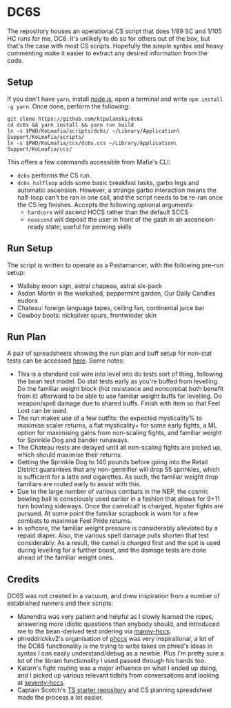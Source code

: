 # DC6S

The repository houses an operational CS script that does 1/89 SC and 1/105 HC runs for me, DC6. It's unlikely to do so for others out of the box, but that's the case with most CS scripts. Hopefully the simple syntax and heavy commenting make it easier to extract any desired information from the code.

## Setup

If you don't have `yarn`, install [node.js](https://nodejs.org/en/), open a terminal and write `npm install -g yarn`. Once done, perform the following:

```
git clone https://github.com/ktpolanski/dc6s
cd dc6s && yarn install && yarn run build
ln -s $PWD/KoLmafia/scripts/dc6s/ ~/Library/Application\ Support/KoLmafia/scripts/
ln -s $PWD/KoLmafia/ccs/dc6s.ccs ~/Library/Application\ Support/KoLmafia/ccs/
```

This offers a few commands accessible from Mafia's CLI:

-   `dc6s` performs the CS run.
-   `dc6s_halfloop` adds some basic breakfast tasks, garbo legs and automatic ascension. However, a strange garbo interaction means the half-loop can't be ran in one call, and the script needs to be re-ran once the CS leg finishes. Accepts the following optional arguments:
    -   `hardcore` will ascend HCCS rather than the default SCCS
    -   `noascend` will deposit the user in front of the gash in an ascension-ready state; useful for perming skills

## Run Setup

The script is written to operate as a Pastamancer, with the following pre-run setup:

-   Wallaby moon sign, astral chapeau, astral six-pack
-   Asdon Martin in the workshed, peppermint garden, Our Daily Candles eudora
-   Chateau: foreign language tapes, ceiling fan, continental juice bar
-   Cowboy boots: nicksilver spurs, frontwinder skin

## Run Plan

A pair of spreadsheets showing the run plan and buff setup for non-stat tests can be accessed [here](https://docs.google.com/spreadsheets/d/1uJ1DOd12r0VuOmfv0_FZXPMmtZ0Ln2FJUenFkhsFRHk/edit#gid=1299653939). Some notes:

-   This is a standard coil wire into level into do tests sort of thing, following the bean test model. Do stat tests early as you're buffed from levelling. Do the familiar weight block (hot resistance and noncombat both benefit from it) afterward to be able to use familiar weight buffs for levelling. Do weapon/spell damage due to shared buffs. Finish with item so that Feel Lost can be used.
-   The run makes use of a few outfits: the expected mysticality% to maximise scaler returns, a flat mysticality+ for some early fights, a ML option for maximising gains from non-scaling fights, and familiar weight for Sprinkle Dog and bander runaways.
-   The Chateau rests are delayed until all non-scaling fights are picked up, which should maximise their returns.
-   Getting the Sprinkle Dog to 140 pounds before going into the Retail District guarantees that any non-gentrifier will drop 55 sprinkles, which is sufficient for a latte and cigarettes. As such, the familiar weight drop familiars are routed early to assist with this.
-   Due to the large number of various combats in the NEP, the cosmic bowling ball is consciously used earlier in a fashion that allows for 9+11 turn bowling sideways. Once the camelcalf is charged, hipster fights are pursued. At some point the familiar scrapbook is worn for a few combats to maximise Feel Pride returns.
-   In softcore, the familiar weight pressure is considerably alleviated by a repaid diaper. Also, the various spell damage pulls shorten that test considerably. As a result, the camel is charged first and the spit is used during levelling for a further boost, and the damage tests are done ahead of the familiar weight ones.

## Credits

DC6S was not created in a vacuum, and drew inspiration from a number of established runners and their scripts:

-   Manendra was very patient and helpful as I slowly learned the ropes, answering more idiotic questions than anybody should, and introduced me to the bean-derived test ordering via [manny-hccs](https://github.com/lewismd13/manny-hccs).
-   phreddrickkv2's organisation of [phccs](https://github.com/horrible-little-slime/phccs) was very inspirational, a lot of the DC6S functionality is me trying to write takes on phred's ideas in syntax I can easily understand/debug as a newbie. Plus I'm pretty sure a lot of the libram functionality I used passed through his hands too.
-   Katarn's fight routing was a major influence on what I ended up doing, and I picked up various relevant tidbits from conversations and looking at [seventy-hccs](https://github.com/s-k-z/seventy-hccs).
-   Captain Scotch's [TS starter repository](https://github.com/docrostov/kol-ts-starter) and CS planning spreadsheet made the process a lot easier.
